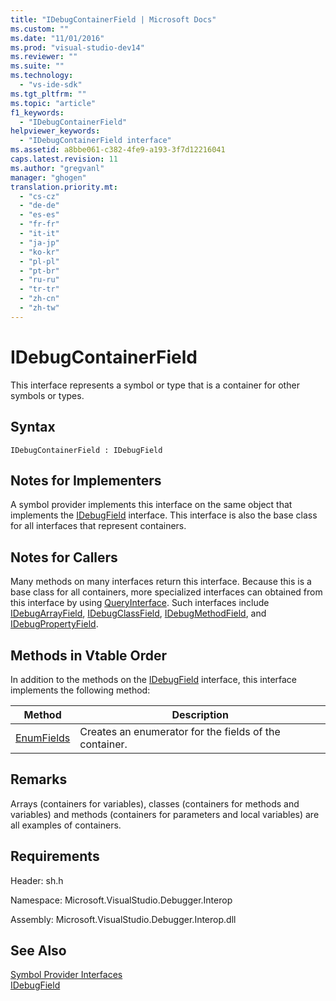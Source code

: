 ```yaml
---
title: "IDebugContainerField | Microsoft Docs"
ms.custom: ""
ms.date: "11/01/2016"
ms.prod: "visual-studio-dev14"
ms.reviewer: ""
ms.suite: ""
ms.technology: 
  - "vs-ide-sdk"
ms.tgt_pltfrm: ""
ms.topic: "article"
f1_keywords: 
  - "IDebugContainerField"
helpviewer_keywords: 
  - "IDebugContainerField interface"
ms.assetid: a8bbe061-c382-4fe9-a193-3f7d12216041
caps.latest.revision: 11
ms.author: "gregvanl"
manager: "ghogen"
translation.priority.mt: 
  - "cs-cz"
  - "de-de"
  - "es-es"
  - "fr-fr"
  - "it-it"
  - "ja-jp"
  - "ko-kr"
  - "pl-pl"
  - "pt-br"
  - "ru-ru"
  - "tr-tr"
  - "zh-cn"
  - "zh-tw"
---
```

# IDebugContainerField
This interface represents a symbol or type that is a container for other symbols or types.  
  
## Syntax  
  
```  
IDebugContainerField : IDebugField  
```  
  
## Notes for Implementers  
 A symbol provider implements this interface on the same object that implements the [IDebugField](../../../extensibility/debugger/reference/idebugfield.md) interface. This interface is also the base class for all interfaces that represent containers.  
  
## Notes for Callers  
 Many methods on many interfaces return this interface. Because this is a base class for all containers, more specialized interfaces can obtained from this interface by using [QueryInterface](/visual-cpp/atl/queryinterface). Such interfaces include [IDebugArrayField](../../../extensibility/debugger/reference/idebugarrayfield.md), [IDebugClassField](../../../extensibility/debugger/reference/idebugclassfield.md), [IDebugMethodField](../../../extensibility/debugger/reference/idebugmethodfield.md), and [IDebugPropertyField](../../../extensibility/debugger/reference/idebugpropertyfield.md).  
  
## Methods in Vtable Order  
 In addition to the methods on the [IDebugField](../../../extensibility/debugger/reference/idebugfield.md) interface, this interface implements the following method:  
  
|Method|Description|  
|------------|-----------------|  
|[EnumFields](../../../extensibility/debugger/reference/idebugcontainerfield-enumfields.md)|Creates an enumerator for the fields of the container.|  
  
## Remarks  
 Arrays (containers for variables), classes (containers for methods and variables) and methods (containers for parameters and local variables) are all examples of containers.  
  
## Requirements  
 Header: sh.h  
  
 Namespace: Microsoft.VisualStudio.Debugger.Interop  
  
 Assembly: Microsoft.VisualStudio.Debugger.Interop.dll  
  
## See Also  
 [Symbol Provider Interfaces](../../../extensibility/debugger/reference/symbol-provider-interfaces.md)   
 [IDebugField](../../../extensibility/debugger/reference/idebugfield.md)